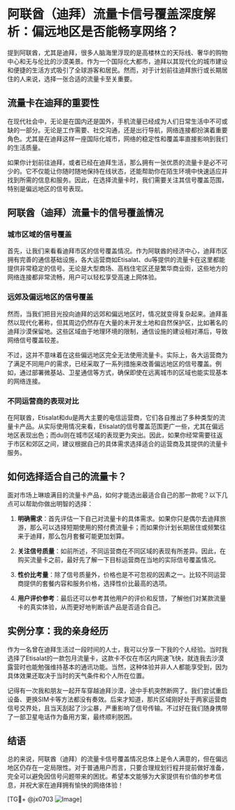 # 阿联酋（迪拜）流量卡信号覆盖深度解析：偏远地区是否能畅享网络？

提到阿联酋，尤其是迪拜，很多人脑海里浮现的是高楼林立的天际线、奢华的购物中心和无与伦比的沙漠美景。作为一个国际化大都市，迪拜以其现代化的城市建设和便捷的生活方式吸引了全球游客和居民。然而，对于计划前往迪拜旅行或长期居住的人来说，选择一张合适的流量卡至关重要。

## 流量卡在迪拜的重要性

在现代社会中，无论是在国内还是国外，手机流量已经成为人们日常生活中不可或缺的一部分。无论是工作需要、社交沟通，还是出行导航，网络连接都扮演着重要角色。尤其是在迪拜这样一座国际化城市，网络的稳定性和覆盖率直接影响到我们的生活质量。

如果你计划前往迪拜，或者已经在迪拜生活，那么拥有一张优质的流量卡是必不可少的。它不仅能让你随时随地保持在线状态，还能帮助你在陌生环境中快速适应并找到所需的信息和服务。因此，在选择流量卡时，我们需要关注其信号覆盖范围，特别是偏远地区的信号表现。

## 阿联酋（迪拜）流量卡的信号覆盖情况

### 城市区域的信号覆盖

首先，让我们来看看迪拜市区的信号覆盖情况。作为阿联酋的经济中心，迪拜市区拥有完善的通信基础设施，各大运营商如Etisalat、du等提供的流量卡在这里都能提供非常稳定的信号。无论是大型商场、高档住宅区还是繁华商业街，这些地方的网络连接都非常流畅，用户可以轻松享受高速上网体验。

### 远郊及偏远地区的信号覆盖

然而，当我们把目光投向迪拜的远郊和偏远地区时，情况就变得复杂起来。迪拜虽然以现代化著称，但其周边仍然存在大量的未开发土地和自然保护区，比如著名的迪拜沙漠保留地。这些区域由于地理环境的限制，通信设施的建设相对滞后，导致网络信号覆盖较差。

不过，这并不意味着在这些偏远地区完全无法使用流量卡。实际上，各大运营商为了满足不同用户的需求，已经采取了一系列措施来改善偏远地区的信号覆盖。例如，通过部署微基站、卫星通信等方式，确保即使在远离城市的区域也能实现基本的网络连接。

### 不同运营商的表现对比

在阿联酋，Etisalat和du是两大主要的电信运营商，它们各自推出了多种类型的流量卡产品。从实际使用情况来看，Etisalat的信号覆盖范围更广一些，尤其在偏远地区表现出色；而du则在城市区域的表现更为突出。因此，如果你经常需要往返于市区和郊区之间，建议根据自己的具体需求选择适合的运营商及其提供的流量卡服务。

## 如何选择适合自己的流量卡？

面对市场上琳琅满目的流量卡产品，如何才能选出最适合自己的那一款呢？以下几点可以帮助你做出明智的选择：

1. **明确需求**：首先评估一下自己对流量卡的具体需求。如果你只是偶尔去迪拜旅游，那么可以选择短期使用的预付费流量卡；而如果你计划长期居住或频繁往来于迪拜，那么包月套餐可能更加划算。
   
2. **关注信号质量**：如前所述，不同运营商在不同区域的表现有所差异。因此，在购买流量卡之前，最好先了解一下目标运营商在当地的实际信号覆盖情况。

3. **性价比考量**：除了信号质量外，价格也是不可忽视的因素之一。比较不同运营商提供的套餐内容和服务价格，选择性价比最高的选项。

4. **用户评价参考**：最后还可以参考其他用户的评价和反馈，了解他们对某款流量卡的真实体验，从而更好地判断该产品是否适合自己。

## 实例分享：我的亲身经历

作为一名曾在迪拜生活过一段时间的人士，我可以分享一下我的个人经验。当时我选择了Etisalat的一款包月流量卡，这款卡不仅在市区内网速飞快，就连我去沙漠露营时也能勉强维持基本的通讯功能。当然，这种体验并非人人都能享受到，因为具体效果还取决于当时的天气条件和个人所在位置。

记得有一次我和朋友一起开车穿越迪拜沙漠，途中手机突然断网了。我们尝试重启设备、更换SIM卡等方法都没有奏效。后来才知道，那片区域刚好处于两家运营商信号交界处，且当天刮起了沙尘暴，严重影响了信号传输。不过好在我们随身携带了一部卫星电话作为备用方案，最终顺利脱困。

## 结语

总的来说，阿联酋（迪拜）的流量卡信号覆盖情况总体上是令人满意的，但在偏远地区仍存在一定局限性。对于普通用户而言，只要合理规划行程并提前做好准备，完全可以避免因信号问题带来的困扰。希望本文能够为大家提供有价值的参考信息，并祝大家在迪拜拥有愉快的网络体验！

[TG💪+ @jx0703 ![Image](https://github.com/user-attachments/assets/dbca1d08-cadb-493c-b0ec-ad6f7a83f270)]